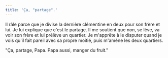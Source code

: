 ```yaml
---
title: 'Ça, "partage".'
---
```


Il râle parce que je divise la dernière clémentine en deux pour son frère et
lui. Je lui explique que c'est le partage. Il me soutient que non, se lève, va
voir son frère et lui prélève un quartier. Je m'apprête à le disputer quand je
vois qu'il fait pareil avec sa propre moitié, puis m'amène les deux quartiers.

"Ça, partage, Papa. Papa aussi, manger du fruit."

